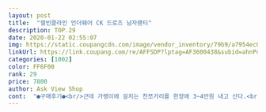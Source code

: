 ```yaml
---
layout: post 
title:  "캘빈클라인 언더웨어 CK 드로즈 남자팬티" 
description: TOP.29 
date: 2020-01-22 02:55:07 
img: https://static.coupangcdn.com/image/vendor_inventory/79b9/a7954ec0c1df2b87a08c9d3cd4da4e8939e8870544f35bb014c16cadbc8a.jpg 
linkUrl: https://link.coupang.com/re/AFFSDP?lptag=AF3600438&subid=ahnPublicAsk&pageKey=295648581&itemId=977758763&vendorItemId=5311298907&traceid=V0-113-303189c259e631d8 
categories: [1002] 
color: FF6F00 
rank: 29 
price: 7800 
author: Ask View Shop 
cont:  "●구매후기●<br/>근데 가랭이에 걸치는 천쪼가리를 한장에 3~4만원 내고 산다.<br/>.<br/>?<br/>글구 3~4만원주고 산다해도 그게 진짜 정품인지 알 방법이 있을까<br/>난 그냥 적당히 기분좋게 속고 이게 정품이라 믿기로 했다.<br/><br/>다음에또구매하고싶어요<br/>서비스도색상이맘에드네요^^<br/>이건 8~9천원 선에서 그 느낌을 낸다는 메리트가 있다.<br/><br/>재질도좋구맘에들어요!!!<br/>찐은 아닌듯요 ㅋ 면은 좋은 것 같아요.<br/> 아직 신랑 입어보기 전.<br/>.<br/> 싼맛에 샀네요<br/>퀄리티 괜찮고 정품과 차이 없어보임 가격만 봐선 무조건 짭인거같지만.<br/>.<br/><br/>" 
---
```

